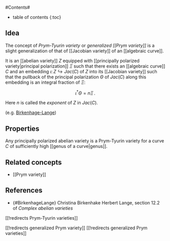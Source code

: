 
#Contents#
* table of contents
{:toc}

## Idea

The concept of _Prym-Tyurin variety_ or _generalized [[Prym variety]]_ is a slight generalization of that of [[Jacobian variety]] of an [[algebraic curve]].



It is an [[abelian variety]] $Z$ equipped with  [[principally polarized variety|principal polarization]] $\Xi$ such that there exists an [[algebraic curve]] $C$ and an embedding $\iota \colon Z \hookrightarrow Jac(C)$ of $Z$ into its [[Jacobian variety]] such that the pullback of the principal polarization $\Theta$ of $Jac(C)$ along this embedding is an integral fraction of $\Xi$:

$$
  \iota^\ast \Theta = n \Xi
  \,.
$$

Here $n$ is called the _exponent_ of $Z$ in $Jac(C)$.

(e.g. [Birkenhage-Lange](#BirkenhageLange))

## Properties

Any principally polarized abelian variety is a Prym-Tyurin variety for a curve $C$ of sufficiently high [[genus of a curve|genus]]. 

## Related concepts

* [[Prym variety]]

## References

* {#BirkenhageLange} Christina Birkenhake Herbert Lange, section 12.2 of _Complex abelian varieties_

[[!redirects Prym-Tyurin varieties]]

[[!redirects generalized Prym variety]]
[[!redirects generalized Prym varieties]]